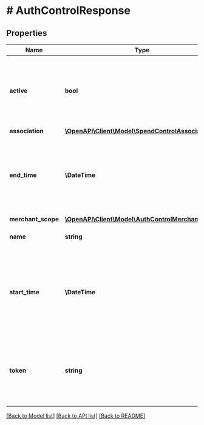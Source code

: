 # # AuthControlResponse

## Properties

Name | Type | Description | Notes
------------ | ------------- | ------------- | -------------
**active** | **bool** | Indicates whether the authorization control is active.  This field is returned if it exists in the resource. | [optional] [default to true]
**association** | [**\OpenAPI\Client\Model\SpendControlAssociation**](SpendControlAssociation.md) |  | [optional]
**end_time** | **\DateTime** | Date and time when the exception ends, in UTC.  This field is returned if it exists in the resource. | [optional]
**merchant_scope** | [**\OpenAPI\Client\Model\AuthControlMerchantScope**](AuthControlMerchantScope.md) |  | [optional]
**name** | **string** | Name of the authorization control. |
**start_time** | **\DateTime** | Date and time when the exception goes into effect, in UTC.  This field is returned if it exists in the resource. | [optional]
**token** | **string** | Unique identifier of the authorization control.  This field is returned if it exists in the resource. | [optional]

[[Back to Model list]](../../README.md#models) [[Back to API list]](../../README.md#endpoints) [[Back to README]](../../README.md)
